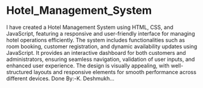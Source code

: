 # Hotel_Management_System
I have created a Hotel Management System using HTML, CSS, and JavaScript, featuring a responsive and user-friendly interface for managing hotel operations efficiently. The system includes functionalities such as room booking, customer registration, and dynamic availability updates using JavaScript. It provides an interactive dashboard for both customers and administrators, ensuring seamless navigation, validation of user inputs, and enhanced user experience. The design is visually appealing, with well-structured layouts and responsive elements for smooth performance across different devices.
Done By:-K. Deshmukh...

